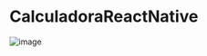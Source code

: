 # CalculadoraReactNative

![image](https://github.com/user-attachments/assets/151c6c7f-5a6c-4db9-b8ef-72a2e2c4b4f1)
